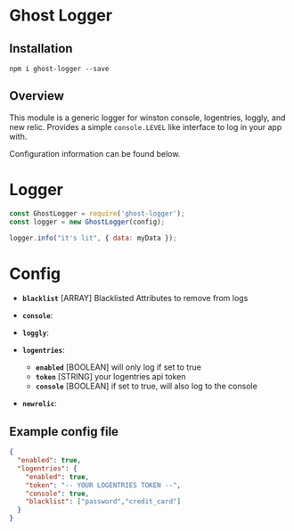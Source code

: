 # Ghost Logger

## Installation

`npm i ghost-logger --save`

## Overview

This module is a generic logger for winston console, logentries, loggly, and new relic. Provides a simple `console.LEVEL` like interface to log in your app with. 

Configuration information can be found below.

# Logger

```js
const GhostLogger = require('ghost-logger');
const logger = new GhostLogger(config);

logger.info("it's lit", { data: myData });
```

# Config

* **`blacklist`** [ARRAY] Blacklisted Attributes to remove from logs

* **`console`**:
 
* **`loggly`**: 

* **`logentries`**: 
  * **`enabled`** [BOOLEAN] will only log if set to true
  * **`token`** [STRING] your logentries api token
  * **`console`** [BOOLEAN] if set to true, will also log to the console
  
* **`newrelic`**: 

## Example config file

```json
{
  "enabled": true,
  "logentries": {
    "enabled": true,
    "token": "-- YOUR LOGENTRIES TOKEN --",
    "console": true,
    "blacklist": ["password","credit_card"]
  }
}
```
